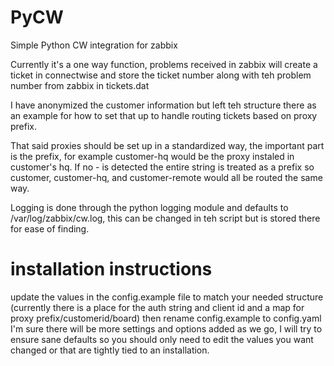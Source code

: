 # PyCW
Simple Python CW integration for zabbix

Currently it's a one way function, problems received in zabbix will create a ticket in connectwise and store the ticket number along with teh problem number from zabbix in tickets.dat

I have anonymized the customer information but left teh structure there as an example for how to set that up to handle routing tickets based on proxy prefix.

That said proxies should be set up in a standardized way, the important part is the prefix, for example customer-hq would be the proxy instaled in customer's hq. If no - is detected the entire string is treated as a prefix so customer, customer-hq, and customer-remote would all be routed the same way.

Logging is done through the python logging module and defaults to /var/log/zabbix/cw.log, this can be changed in teh script but is stored there for ease of finding.

# installation instructions
update the values in the config.example file to match your needed structure (currently there is a place for the auth string and client id and a map for proxy prefix/customerid/board)
then rename config.example to config.yaml
I'm sure there will be more settings and options added as we go, I will try to ensure sane defaults so you should only need to edit the values you want changed or that are tightly tied to an installation.
